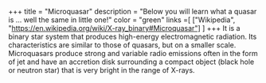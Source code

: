 +++
title = "Microquasar"
description = "Below you will learn what a quasar is ... well the same in little one!"
color = "green"
links =[
  ["Wikipedia", "https://en.wikipedia.org/wiki/X-ray_binary#Microquasar"]
]
+++
It is a binary star system that produces high-energy electromagnetic radiation. Its characteristics are similar to those of quasars, but on a smaller scale.
Microquasars produce strong and variable radio emissions often in the form of jet and have an accretion disk surrounding a compact object (black hole or neutron star) that is very bright in the range of X-rays.
